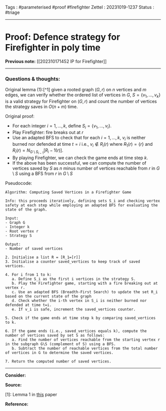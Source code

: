 Tags : #parameterised #proof #firefighter
Zettel :  20231019-1237
Status : #triage 

-----

# Proof: Defence strategy for Firefighter in poly time

**Previous note:** [[202310171452 IP for Firefighter]]

-----

### Questions & thoughts:

Original lemma (1):[^1] given a rooted graph $(G, r)$ on $n$ vertices and $m$ edges, we can verify whether the ordered list of vertices in $G$, $S=\{v_1,\dots,v_k\}$ is a valid strategy for Firefighter on $(G, r)$ and count the number of vertices the strategy saves in $O(n+m)$ time.

Original proof:
 - For each integer $i=1, \dots, k$, define $S_i=\{v_1, \dots, v_i\}$.
 - Play Firefighter: fire breaks out at $r$
 - Use an adapted BFS to check that for each $i=1,\dots,k$, $v_i$ is neither burned nor defended at time $t=i$ i.e., $v_i\notin R_i(r)$ where $R_1(r)=\{r\}$ and $R_i(r)=N_{G\setminus S_{i-1}}[R_i-1(r)]$.
 - By playing Firefighter, we can check the game ends at time step $k$.
 - If the above has been successful, we can compute the number of vertices saved by $S$ as $n$ minus number of vertices reachable from $r$ in $G\setminus S$ using a BFS from $r$ in $G\setminus S$

Pseudocode:
```
Algorithm: Computing Saved Vertices in a Firefighter Game

Info: this proceeds iteratively, defining sets S_i and checking vertex safety at each step while employing an adapted BFS for evaluating the state of the graph.

Input:
- Graph G
- Integer k
- Root vertex r
- Strategy S

Output:
- Number of saved vertices

2. Initialise a list R = [R_1=[r]]
3. Initialise a counter saved_vertices to keep track of saved vertices.

4. For i from 1 to k:
   a. Define S_i as the first i vertices in the strategy S.
   b. Play the Firefighter game, starting with a fire breaking out at vertex r.
   c. Use an adapted BFS (Breadth-First Search) to update the set R_i based on the current state of the graph
   d. Check whether the i-th vertex in S_i is neither burned nor defended at time t=i.
   e. If v_i is safe, increment the saved_vertices counter.

5. Check if the game ends at time step k by comparing saved_vertices to k.

6. If the game ends (i.e., saved_vertices equals k), compute the number of vertices saved by set S as follows:
   a. Find the number of vertices reachable from the starting vertex r in the subgraph G\S (complement of S) using a BFS.
   b. Subtract the number of reachable vertices from the total number of vertices in G to determine the saved vertices.

7. Return the computed number of saved vertices.

```



-----
 
**Consider:**


**Source:** 

[1]: Lemma 1 in [this](https://doi.org/10.1016/j.tcs.2015.11.024) paper


**Reference:** 
